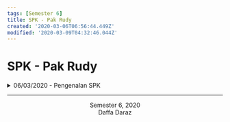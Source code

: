 ```yaml
---
tags: [Semester 6]
title: SPK - Pak Rudy
created: '2020-03-06T06:56:44.449Z'
modified: '2020-03-09T04:32:46.044Z'
---
```


# SPK - Pak Rudy

<details close>
  <summary> 06/03/2020 - Pengenalan SPK </summary>
  <markdown>
  `` Ini ada yg kosong ``

  ### Contoh Tujuan Penerapan SPK

  | Induksi Asuransi  | Industri Perbankan | Perusahaan Manufaktur | Usaha Retail |
  | :---: | :----: | :----: | :----: |
  | Menentukan pola penutupan asuransi dan deteksi kemungkinan kecurangan (_fraud_) | Memperbarui profil atau data nasabah | Menentukan kebutuhan persediaan bahan baku yang paling optimal dan efisien | Meningkatkan target pelanggan melalui _Direct Marketing_ |

  ### ``Ini gatau tentang apa (Kelebihan[?])``
  1. `` ``
  2. `` ``
  3. Dukungan untuk __Semua individu dalam kelompok__.
  4. Keputusan dapat diambil sekali, beberapa kali atau berulang.
  5. Mendukung dalam semua tahap proses pengambilan keputusan.
  6. `` ``
  7. Bersifat __adaptif dan fleksibel__.
  8. Mudah dan nyaman digunakan.
  9. Meningkatkan _efektivitas_ pengambilan keputusan.
  10. Dikendalikan sepenuhnya oleh pengambil keputusan selama proses penyelesaian masalah.
  11. Sistem dapat __dikembangkan dengan mudah__.
  12. Memiliki kemampuan untuk _menganalisis_ situasi pengambilan keputusan.
  13. Memiliki kemampuan untuk __mengakses data dari berbagai sumber, berbagai format, tipe, dll.__
  14. Dapat digunakan sebagai perangkat yang bersifat _standalone_-`` ``

  ### Komponen SPK
  1. Manajemen Data
  2. Manajemen Model
  3. Antar Muka Pengguna ( dialog subsystem )
  4. Manajemen Pengetahuan

  ### Tingkatan Teknologi SPK
  - SPK Spesifik
  - Pembangkit SPK
  - `` ``
  </markdown>
</details>



***
<center>
  Semester 6, 2020 <br/>
  Daffa Daraz
</center>
